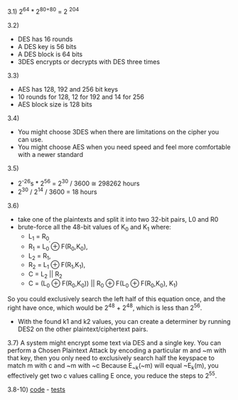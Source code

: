 3.1) 2<sup>64</sup> * 2<sup>80+80</sup> = 2 <sup>204</sup>

3.2) 
- DES has 16 rounds 
- A DES key is 56 bits
- A DES block is 64 bits
- 3DES encrypts or decrypts with DES three times

3.3)
- AES has 128, 192 and 256 bit keys
- 10 rounds for 128, 12 for 192 and 14 for 256
- AES block size is 128 bits

3.4)
- You might choose 3DES when there are limitations on the cipher you can use.
- You might choose AES when you need speed and feel more comfortable with a newer standard 

3.5)
- 2<sup>-26</sup>s * 2<sup>56</sup> = 2<sup>30</sup> / 3600 &#8773; 298262 hours
- 2<sup>30</sup> / 2<sup>14</sup> / 3600 = 18 hours

3.6) 
- take one of the plaintexts and split it into two 32-bit pairs, L0 and R0
- brute-force all the 48-bit values of K<sub>0</sub> and K<sub>1</sub> where: 
    - L<sub>1</sub> = R<sub>0<sub>,     
    - R<sub>1</sub> = L<sub>0</sub> &#8853; F(R<sub>0</sub>,K<sub>0</sub>),
    - L<sub>2</sub> = R<sub>1</sub>,
    - R<sub>2</sub> = L<sub>1</sub> &#8853; F(R<sub>1</sub>,K<sub>1</sub>),
    - C = L<sub>2</sub> || R<sub>2</sub>
    - C = (L<sub>0</sub> &#8853; F(R<sub>0</sub>,K<sub>0</sub>)) ||  R<sub>0</sub> &#8853; F(L<sub>0</sub> &#8853; F(R<sub>0</sub>,K<sub>0</sub>), K<sub>1</sub>)
    
So you could exclusively search the left half of this equation once, and the right have once, which would be
2<sup>48</sup> + 2<sup>48</sup>, which is less than 2<sup>56</sup>.

- With the found k1 and k2 values, you can create a determiner by running DES2 on the other plaintext/ciphertext pairs.
  
3.7) A system might encrypt some text via DES and a single key.  You can perform a Chosen Plaintext Attack 
by encoding a particular m and ~m with that key, then you only need to exclusively search half the 
keyspace to match m with c and ~m with ~c Because E<sub>~k</sub>(~m) will equal ~E<sub>k</sub>(m), 
you effectively get two c values calling E once, you reduce the steps to 2<sup>55</sup>.


3.8-10) [code](https://github.com/mikebridge/cryptoeng/blob/master/src/main/scala/Chapter3.scala)
     - [tests](https://github.com/mikebridge/cryptoeng/blob/master/src/test/scala/Chapter3Test.scala)
